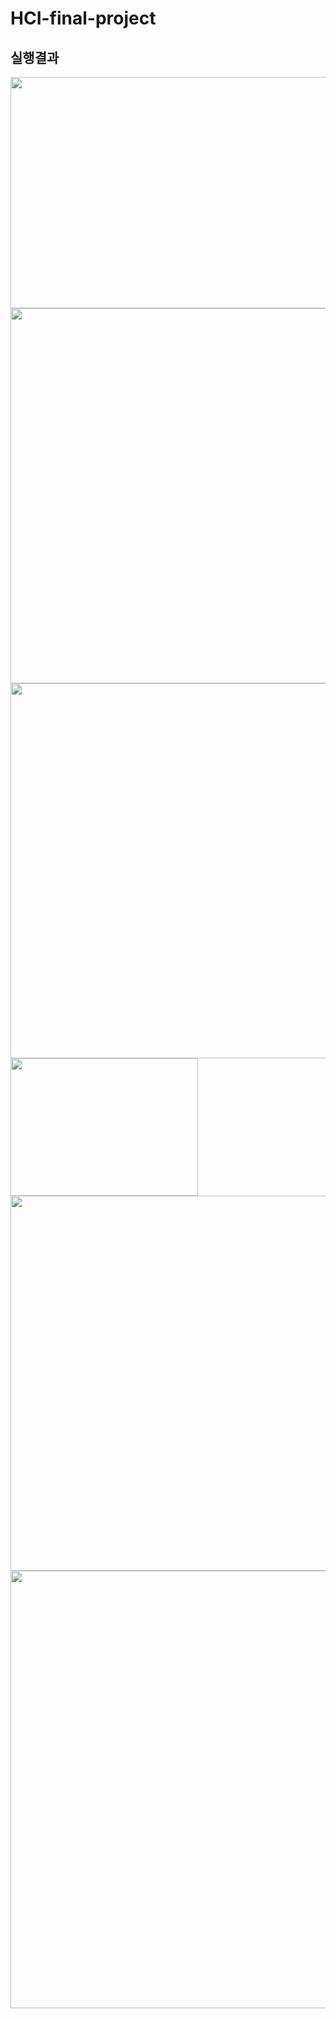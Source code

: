 # HCI-final-project

## 실행결과

<img src="https://user-images.githubusercontent.com/59547069/103400701-6c080600-4b89-11eb-95f6-7d9f7194cf26.png" width="700" height="370">

<img src="https://user-images.githubusercontent.com/59547069/103400719-85a94d80-4b89-11eb-9b08-85fd068660d3.png" width="600" height="600">
<img src="https://user-images.githubusercontent.com/59547069/103400743-9c4fa480-4b89-11eb-810e-f4695b17f199.png" width="600" height="600">
<img src="https://user-images.githubusercontent.com/59547069/103400729-9063e280-4b89-11eb-9cc2-f6fef7d27692.png" width="300" height="220">
<img src="https://user-images.githubusercontent.com/59547069/103400609-0fa4e680-4b89-11eb-9df9-0fd7b0969ecf.png" width="600" height="600">
<img src="https://user-images.githubusercontent.com/59547069/103400770-affb0b00-4b89-11eb-9fd6-d992573ffaa1.png" width="600" height="700">

